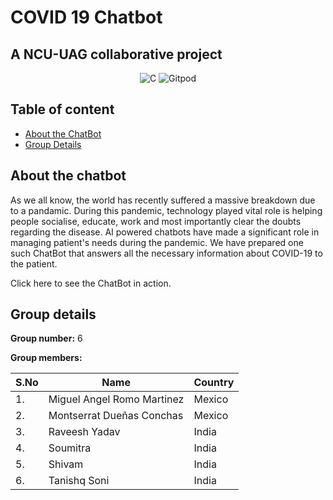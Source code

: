 # COVID 19 Chatbot 
## A NCU-UAG collaborative project

<div align=center>

![C](https://img.shields.io/badge/c-%2300599C.svg?style=for-the-badge&logo=c&logoColor=white) ![Gitpod](https://img.shields.io/badge/gitpod-f06611.svg?style=for-the-badge&logo=gitpod&logoColor=white)

</div>

## Table of content

- [About the ChatBot](#about-the-chatbot)
- [Group Details](#group-details)

## About the chatbot

As we all know, the world has recently suffered a massive breakdown due to a pandamic. During this pandemic, technology played vital role is helping people socialise, educate, work and most importantly clear the doubts regarding the disease. AI powered chatbots have made a significant role in managing patient's needs during the pandemic. We have prepared one such ChatBot that answers all the necessary information about COVID-19 to the patient.

Click here to see the ChatBot in action.

## Group details

**Group number:** 6

**Group members:**

| S.No | Name | Country |
| --- | --- | --- | 
| 1. | Miguel Angel Romo Martinez | Mexico |
| 2. | Montserrat Dueñas Conchas | Mexico |
| 3. | Raveesh Yadav | India |
| 4. | Soumitra | India |
| 5. | Shivam | India |
| 6. | Tanishq Soni | India |